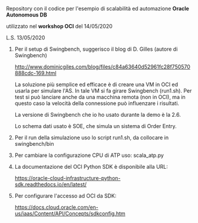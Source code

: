 Repository con il codice per l'esempio di scalabilità ed automazione **Oracle Autonomous DB**

utilizzato nel **workshop OCI** del 14/05/2020

L.S. 13/05/2020

1. Per il setup di Swingbench, suggerisco il blog di D. Gilles (autore di Swingbench)

	http://www.dominicgiles.com/blog/files/c84a63640d52961fc28f750570888cdc-169.html

	La soluzione più semplice ed efficace è di creare una VM in OCI ed usarla per simulare l'AS. In tale VM si fa girare Swingbench (run1.sh). 
	Per test si può lanciare anche da una macchina remota (non in OCI), ma in questo caso la  velocità della connessione può influenzare i risultati.

	La versione di Swingbench che io ho usato durante la demo è la 2.6.

	Lo schema dati usato è SOE, che simula un sistema di Order Entry.

2. Per il run della simulazione uso lo script run1.sh, da collocare in swingbench/bin

3. Per cambiare la configurazione CPU di ATP uso: scala_atp.py

4. La documentazione del OCI Python SDK è disponibile alla URL:

	https://oracle-cloud-infrastructure-python-sdk.readthedocs.io/en/latest/

5. Per configurare l'accesso ad OCI da SDK:

	https://docs.cloud.oracle.com/en-us/iaas/Content/API/Concepts/sdkconfig.htm




